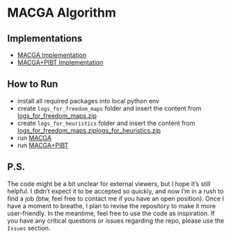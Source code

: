 # MACGA Algorithm 

## Implementations

- [MACGA Implementation](algs/alg_mapf_cga_pure.py)
- [MACGA+PIBT Implementation](algs/alg_mapf_cga.py)

## How to Run

- install all required packages into local python env
- create `logs_for_freedom_maps` folder and insert the content from [logs_for_freedom_maps.zip](logs_for_freedom_maps.zip)
- create `logs_for_heuristics` folder and insert the content from [logs_for_freedom_maps.zip](logs_for_freedom_maps)[logs_for_heuristics.zip](logs_for_heuristics.zip)
- run [MACGA](algs/alg_mapf_cga_pure.py)
- run [MACGA+PIBT](algs/alg_mapf_cga.py)

## P.S.

The code might be a bit unclear for external viewers, but I hope it’s still helpful. I didn’t expect it to be accepted so quickly, and now I’m in a rush to find a job (btw, feel free to contact me if you have an open position). Once I have a moment to breathe, I plan to revise the repository to make it more user-friendly. In the meantime, feel free to use the code as inspiration. If you have any critical questions or issues regarding the repo, please use the `Issues` section.

